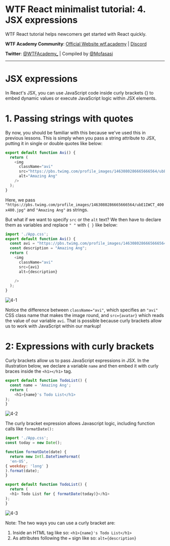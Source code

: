 # WTF React minimalist tutorial: 4. JSX expressions

WTF React tutorial helps newcomers get started with React quickly.

**WTF Academy Community**: [Official Website wtf.academy](https://wtf.academy) | [Discord](https://discord.gg/5akcruXrsk)

**Twitter**: [@WTFAcademy_](https://twitter.com/WTFAcademy_) | Compiled by [@Mofasasi](https://twitter.com/mofasasi)

---

# JSX expressions

In React's JSX, you can use JavaScript code inside curly brackets {} to embed dynamic values or execute JavaScript logic within JSX elements. 

# 1. Passing strings with quotes

By now, you should be familiar with this because we've used this in previous lessons. This is simply when you pass a string attribute to JSX, putting it in single or double quotes like below:

```javascript
export default function Avi() {
  return (
    <img
      className="avi"
      src="https://pbs.twimg.com/profile_images/1463080286665666564/ubE1IWCT_400x400.jpg"
      alt="Amazing Ang"
    />
  );
}
```
Here, we pass `"https://pbs.twimg.com/profile_images/1463080286665666564/ubE1IWCT_400x400.jpg"` and `"Amazing Ang"` as strings.

But what if we want to specify `src` or the `alt` text? We then have to declare them as variables and replace `" "` with `{ }` like below:

```javascript
import './App.css';
export default function Avi() {
  const avi = "https://pbs.twimg.com/profile_images/1463080286665666564/ubE1IWCT_400x400.jpg";
  const description = "Amazing Ang";
  return (
    <img
      className="avi"
      src={avi}
      alt={description}
      
    />
  );
}
```
![4-1](./img/4-1.png) 

Notice the difference between `className="avi"`, which specifies an `"avi"` CSS class name that makes the image round, and `src={avatar}` which reads the value of our variable `avi`. That is possible because curly brackets allow us to work with JavaScript within our markup!

# 2: Expressions with curly brackets 

Curly brackets allow us to pass JavaScript expressions in JSX. In the illustration below, we declare a variable `name` and then embed it with curly braces inside the `<h1></h1>` tag.

```javascript
export default function TodoList() {
  const name = 'Amazing Ang';
  return (
    <h1>{name}'s Todo List</h1>
);
}
```
![4-2](./img/4-2.png) 

The curly bracket expression allows Javascript logic, including function calls like `formatDate():`

```javascript
import './App.css';
const today = new Date();

function formatDate(date) {
  return new Intl.DateTimeFormat(
  'en-US',
{ weekday: 'long' }
).format(date);
}

export default function TodoList() {
  return (
  <h1> Todo List for { formatDate(today)}</h1>
);
}
```
![4-3](./img/4-3.png) 

Note: The two ways you can use a curly bracket are:
1. Inside an HTML tag like so: `<h1>{name}'s Todo List</h1>`
2. As attributes following the `=` sign like so: `alt={description}`
